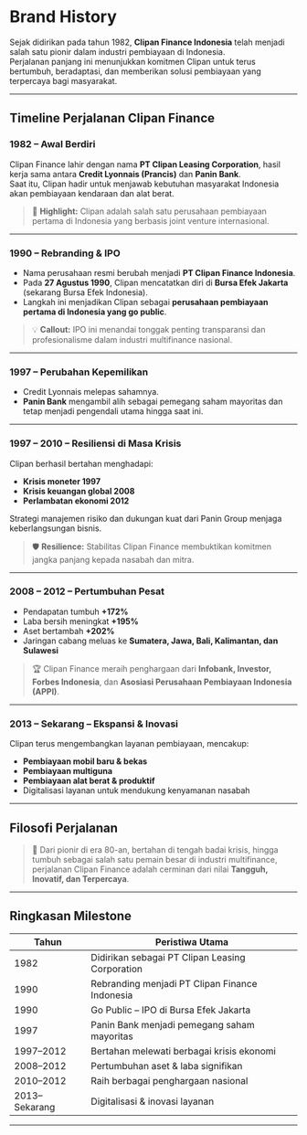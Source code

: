 # Brand History

Sejak didirikan pada tahun 1982, **Clipan Finance Indonesia** telah menjadi salah satu pionir dalam industri pembiayaan di Indonesia.  
Perjalanan panjang ini menunjukkan komitmen Clipan untuk terus bertumbuh, beradaptasi, dan memberikan solusi pembiayaan yang terpercaya bagi masyarakat.  

---

## Timeline Perjalanan Clipan Finance

### 1982 – Awal Berdiri
Clipan Finance lahir dengan nama **PT Clipan Leasing Corporation**, hasil kerja sama antara **Credit Lyonnais (Prancis)** dan **Panin Bank**.  
Saat itu, Clipan hadir untuk menjawab kebutuhan masyarakat Indonesia akan pembiayaan kendaraan dan alat berat.

> 📌 **Highlight:** Clipan adalah salah satu perusahaan pembiayaan pertama di Indonesia yang berbasis joint venture internasional.

---

### 1990 – Rebranding & IPO
- Nama perusahaan resmi berubah menjadi **PT Clipan Finance Indonesia**.  
- Pada **27 Agustus 1990**, Clipan mencatatkan diri di **Bursa Efek Jakarta** (sekarang Bursa Efek Indonesia).  
- Langkah ini menjadikan Clipan sebagai **perusahaan pembiayaan pertama di Indonesia yang go public**.

> 💡 **Callout:** IPO ini menandai tonggak penting transparansi dan profesionalisme dalam industri multifinance nasional.

---

### 1997 – Perubahan Kepemilikan
- Credit Lyonnais melepas sahamnya.  
- **Panin Bank** mengambil alih sebagai pemegang saham mayoritas dan tetap menjadi pengendali utama hingga saat ini.  

---

### 1997 – 2010 – Resiliensi di Masa Krisis
Clipan berhasil bertahan menghadapi:
- **Krisis moneter 1997**  
- **Krisis keuangan global 2008**  
- **Perlambatan ekonomi 2012**  

Strategi manajemen risiko dan dukungan kuat dari Panin Group menjaga keberlangsungan bisnis.

> 🛡️ **Resilience:** Stabilitas Clipan Finance membuktikan komitmen jangka panjang kepada nasabah dan mitra.

---

### 2008 – 2012 – Pertumbuhan Pesat
- Pendapatan tumbuh **+172%**  
- Laba bersih meningkat **+195%**  
- Aset bertambah **+202%**  
- Jaringan cabang meluas ke **Sumatera, Jawa, Bali, Kalimantan, dan Sulawesi**  

> 🏆 Clipan Finance meraih penghargaan dari **Infobank, Investor, Forbes Indonesia**, dan **Asosiasi Perusahaan Pembiayaan Indonesia (APPI)**.

---

### 2013 – Sekarang – Ekspansi & Inovasi
Clipan terus mengembangkan layanan pembiayaan, mencakup:
- **Pembiayaan mobil baru & bekas**  
- **Pembiayaan multiguna**  
- **Pembiayaan alat berat & produktif**  
- Digitalisasi layanan untuk mendukung kenyamanan nasabah  

---

## Filosofi Perjalanan

> 🚀 Dari pionir di era 80-an, bertahan di tengah badai krisis, hingga tumbuh sebagai salah satu pemain besar di industri multifinance, perjalanan Clipan Finance adalah cerminan dari nilai **Tangguh, Inovatif, dan Terpercaya**.

---

## Ringkasan Milestone

| Tahun | Peristiwa Utama |
|-------|-----------------|
| 1982  | Didirikan sebagai PT Clipan Leasing Corporation |
| 1990  | Rebranding menjadi PT Clipan Finance Indonesia |
| 1990  | Go Public – IPO di Bursa Efek Jakarta |
| 1997  | Panin Bank menjadi pemegang saham mayoritas |
| 1997–2012 | Bertahan melewati berbagai krisis ekonomi |
| 2008–2012 | Pertumbuhan aset & laba signifikan |
| 2010–2012 | Raih berbagai penghargaan nasional |
| 2013–Sekarang | Digitalisasi & inovasi layanan |

---
